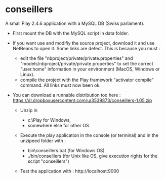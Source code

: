 # conseillers
A small Play 2.4.6 application with a MySQL DB (Swiss parlament). 

* First mount the DB with the MySQL script in data folder.
 
* If you want use and modifiy the source project, download it and use NetBeans to open it. Some links are defect. This is because you must :
  * edit the file "nbproject/private/private.properties" and "models/nbproject/private/private.properties" to set the correct "user.home" information in your environment (MacOS, Windows or Linux).
  * compile the project with the Play framework "activator compile" command. All links must now been ok.

* You can download a runnable distribution too here :
    https://dl.dropboxusercontent.com/u/3539873/conseillers-1.05.zip

  * Unzip in 
    * c:\Play for Windows,
    * somewhere else for other OS

  * Execute the play application in the console (or terminal) and in the unzipeed folder with :
    * bin\conseillers.bat (for Windows OS)
    * ./bin/conseillers (for Unix like OS, give execution rights for the script "conseillers")

  * Test the application with :
    http://localhost:9000

